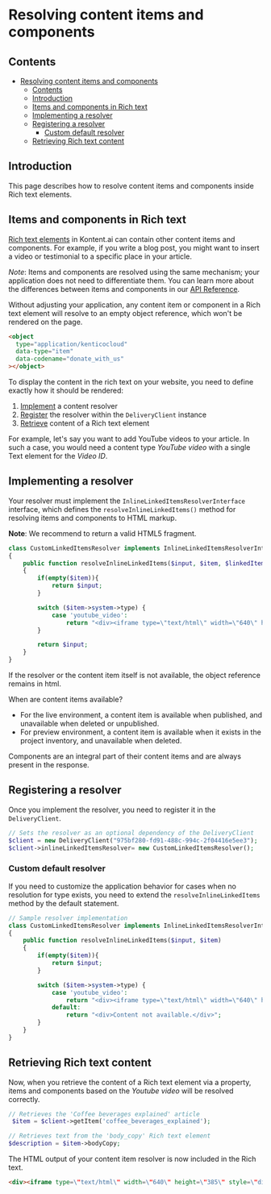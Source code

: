 # Resolving content items and components

## Contents

<!-- TOC -->

- [Resolving content items and components](#resolving-content-items-and-components)
  - [Contents](#contents)
  - [Introduction](#introduction)
  - [Items and components in Rich text](#items-and-components-in-rich-text)
  - [Implementing a resolver](#implementing-a-resolver)
  - [Registering a resolver](#registering-a-resolver)
    - [Custom default resolver](#custom-default-resolver)
  - [Retrieving Rich text content](#retrieving-rich-text-content)

<!-- /TOC -->

## Introduction

This page describes how to resolve content items and components inside Rich text elements.

## Items and components in Rich text

[Rich text elements](https://kontent.ai/learn/reference/kontent-apis-overview/#section-rich-text-element) in Kontent.ai can contain other content items and components. For example, if you write a blog post, you might want to insert a video or testimonial to a specific place in your article.

_Note_: Items and components are resolved using the same mechanism; your application does not need to differentiate them. You can learn more about the differences between items and components in our [API Reference](https://kontent.ai/learn/reference/kontent-apis-overview/#linked-content).

Without adjusting your application, any content item or component in a Rich text element will resolve to an empty object reference, which won't be rendered on the page.

```html
<object
  type="application/kenticocloud"
  data-type="item"
  data-codename="donate_with_us"
></object>
```

To display the content in the rich text on your website, you need to define exactly how it should be rendered:

1. [Implement](#implementing-a-resolver) a content resolver
1. [Register](#registering-a-resolver) the resolver within the `DeliveryClient` instance
1. [Retrieve](#retrieving-rich-text-content) content of a Rich text element

For example, let's say you want to add YouTube videos to your article. In such a case, you would need a content type _YouTube video_ with a single Text element for the _Video ID_.

## Implementing a resolver

Your resolver must implement the `InlineLinkedItemsResolverInterface` interface, which defines the `resolveInlineLinkedItems()` method for resolving items and components to HTML markup.

**Note**: We recommend to return a valid HTML5 fragment.

```php
class CustomLinkedItemsResolver implements InlineLinkedItemsResolverInterface
{
    public function resolveInlineLinkedItems($input, $item, $linkedItems)
    {
        if(empty($item)){
            return $input;
        }

        switch ($item->system->type) {
            case 'youtube_video':
                return "<div><iframe type=\"text/html\" width=\"640\" height=\"385\" style=\"display:block; margin: auto; margin-top:30px ; margin-bottom: 30px\" src=\"https://www.youtube.com/embed/".$item->elements->video_id->value."?autoplay=1\" frameborder=\"0\"></iframe></div>";
        }

        return $input;
    }
}
```

If the resolver or the content item itself is not available, the object reference remains in html.

When are content items available?

- For the live environment, a content item is available when published, and unavailable when deleted or unpublished.
- For preview environment, a content item is available when it exists in the project inventory, and unavailable when deleted.

Components are an integral part of their content items and are always present in the response.

## Registering a resolver

Once you implement the resolver, you need to register it in the `DeliveryClient`.

```php
// Sets the resolver as an optional dependency of the DeliveryClient
$client = new DeliveryClient("975bf280-fd91-488c-994c-2f04416e5ee3");
$client->inlineLinkedItemsResolver= new CustomLinkedItemsResolver();
```

### Custom default resolver

If you need to customize the application behavior for cases when no resolution for type exists, you need to extend the `resolveInlineLinkedItems` method by the default statement.

```php
// Sample resolver implementation
class CustomLinkedItemsResolver implements InlineLinkedItemsResolverInterface
{
    public function resolveInlineLinkedItems($input, $item)
    {
        if(empty($item)){
            return $input;
        }

        switch ($item->system->type) {
            case 'youtube_video':
                return "<div><iframe type=\"text/html\" width=\"640\" height=\"385\" style=\"display:block; margin: auto; margin-top:30px ; margin-bottom: 30px\" src=\"https://www.youtube.com/embed/".$item->elements->video_id->value."?autoplay=1\" frameborder=\"0\"></iframe></div>";
            default:
                return "<div>Content not available.</div>";
        }
    }
}
```

## Retrieving Rich text content

Now, when you retrieve the content of a Rich text element via a property, items and components based on the _Youtube video_ will be resolved correctly.

```php
// Retrieves the 'Coffee beverages explained' article
 $item = $client->getItem('coffee_beverages_explained');

// Retrieves text from the 'body_copy' Rich text element
$description = $item->bodyCopy;
```

The HTML output of your content item resolver is now included in the Rich text.

```html
<div><iframe type=\"text/html\" width=\"640\" height=\"385\" style=\"display:block; margin: auto; margin-top:30px ; margin-bottom: 30px\" src=\"https://www.youtube.com/embed/wZZ7oFKsKzY?autoplay=1\" frameborder=\"0\"></iframe></div>
```
